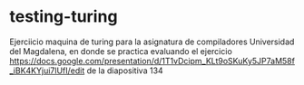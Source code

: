 # testing-turing
Ejerciicio maquina de turing para la asignatura de compiladores Universidad del Magdalena, en donde se practica evaluando el ejercicio https://docs.google.com/presentation/d/1T1vDcipm_KLt9oSKuKy5JP7aM58f_iBK4KYjui7lUfI/edit
de la diapositiva 134
